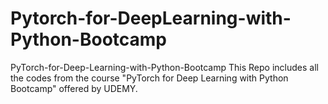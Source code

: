 # Pytorch-for-DeepLearning-with-Python-Bootcamp
PyTorch-for-Deep-Learning-with-Python-Bootcamp This Repo includes all the codes from the course "PyTorch for Deep Learning with Python Bootcamp" offered by UDEMY.
